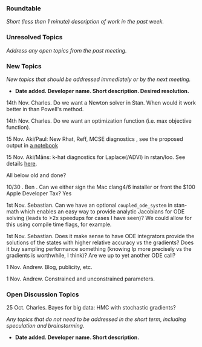 ### Roundtable
_Short (less than 1 minute) description of work in the past week._

### Unresolved Topics
_Address any open topics from the past meeting._

### New Topics
_New topics that should be addressed immediately or by the next
meeting._

* __Date added. Developer name.  Short description.  Desired resolution.__

14th Nov. Charles. Do we want a Newton solver in Stan. When would it work better in than Powell's method.

14th Nov. Charles. Do we want an optimization function (i.e. max objective function).

15 Nov. Aki/Paul: New Rhat, Reff, MCSE diagnostics , see the proposed output in [a notebook](https://avehtari.github.io/rhat_reff/rhat_reff.html)

15 Nov. Aki/Måns: k-hat diagnostics for Laplace(/ADVI) in rstan/loo. See details [here](https://docs.google.com/document/d/19foJZnwlc3TusOCs5-co1w743Hf9zkYMhN4P654qzYg/edit?usp=sharing).

All below old and done?

10/30 . Ben . Can we either sign the Mac clang4/6 installer or front the $100 Apple Developer Tax? Yes

1st Nov. Sebastian. Can we have an optional `coupled_ode_system` in stan-math which enables an easy way to provide analytic Jacobians for ODE solving (leads to >2x speedups for cases I have seen)? We could allow for this using compile time flags, for example.

1st Nov. Sebastian. Does it make sense to have ODE integrators provide the solutions of the states with higher relative accuracy vs the gradients? Does it buy sampling performance something (knowing lp more precisely vs the gradients is worthwhile, I think)? Are we up to yet another ODE call?

1 Nov. Andrew. Blog, publicity, etc.

1 Nov. Andrew. Constrained and unconstrained parameters.

### Open Discussion Topics

25 Oct. Charles. Bayes for big data: HMC with stochastic gradients?

_Any topics that do not need to be addressed in the short term,
including speculation and brainstorming._

* __Date added. Developer name.  Short description.__
